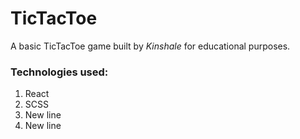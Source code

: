 # TicTacToe

A basic TicTacToe game built by _Kinshale_ for educational purposes.

### Technologies used:

1. React
2. SCSS
3. New line
4. New line
